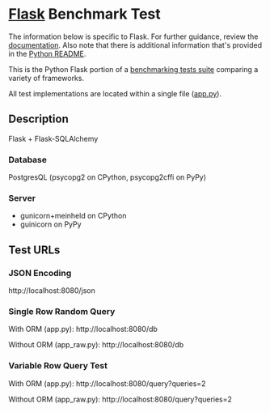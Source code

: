 # [Flask](http://flask.pocoo.org/) Benchmark Test

The information below is specific to Flask. For further guidance, 
review the [documentation](https://github.com/TechEmpower/FrameworkBenchmarks/wiki). 
Also note that there is additional information that's provided in 
the [Python README](../).

This is the Python Flask portion of a [benchmarking tests suite](../../) 
comparing a variety of frameworks.

All test implementations are located within a single file 
([app.py](app.py)).

## Description

Flask + Flask-SQLAlchemy

### Database

PostgresQL (psycopg2 on CPython, psycopg2cffi on PyPy)

### Server

* gunicorn+meinheld on CPython
* guinicorn on PyPy

## Test URLs
### JSON Encoding 

http://localhost:8080/json

### Single Row Random Query

With ORM (app.py):
    http://localhost:8080/db

Without ORM (app_raw.py):
    http://localhost:8080/db

### Variable Row Query Test 

With ORM (app.py):
    http://localhost:8080/query?queries=2

Without ORM (app_raw.py):
    http://localhost:8080/query?queries=2
